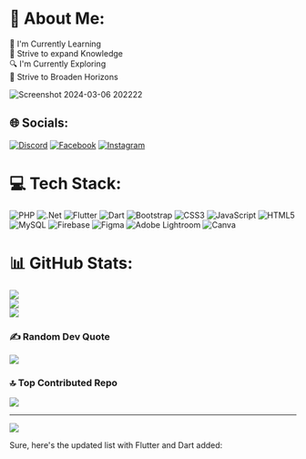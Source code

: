 # 💫 About Me:
🌱 I'm Currently Learning<br>🧠 Strive to expand Knowledge<br>🔍 I'm Currently Exploring<br>🚀 Strive to Broaden Horizons<br>

![Screenshot 2024-03-06 202222](https://github.com/VannyCon/VannyCon/assets/120610880/2dee6f40-08d9-45f8-81aa-9b1fe6455164)
## 🌐 Socials:
[![Discord](https://img.shields.io/badge/Discord-%237289DA.svg?logo=discord&logoColor=white)](https://discord.gg/VannyCon#0066) [![Facebook](https://img.shields.io/badge/Facebook-%231877F2.svg?logo=Facebook&logoColor=white)](https://facebook.com/https://www.facebook.com/auhok.gege) [![Instagram](https://img.shields.io/badge/Instagram-%23E4405F.svg?logo=Instagram&logoColor=white)](https://instagram.com/https://www.instagram.com/alaka.nurse/) 

# 💻 Tech Stack:
![PHP](https://img.shields.io/badge/php-%23777BB4.svg?style=flat&logo=php&logoColor=white) ![.Net](https://img.shields.io/badge/.NET-5C2D91?style=flat&logo=.net&logoColor=white) ![Flutter](https://img.shields.io/badge/Flutter-%2302569B.svg?style=flat&logo=Flutter&logoColor=white) ![Dart](https://img.shields.io/badge/Dart-%230175C2.svg?style=flat&logo=dart&logoColor=white) ![Bootstrap](https://img.shields.io/badge/bootstrap-%238511FA.svg?style=flat&logo=bootstrap&logoColor=white) ![CSS3](https://img.shields.io/badge/css3-%231572B6.svg?style=flat&logo=css3&logoColor=white) ![JavaScript](https://img.shields.io/badge/JavaScript-%23F7DF1E.svg?style=flat&logo=JavaScript&logoColor=black) ![HTML5](https://img.shields.io/badge/html5-%23E34F26.svg?style=flat&logo=html5&logoColor=white) ![MySQL](https://img.shields.io/badge/mysql-%2300000f.svg?style=flat&logo=mysql&logoColor=white) ![Firebase](https://img.shields.io/badge/firebase-%23039BE5.svg?style=flat&logo=firebase) ![Figma](https://img.shields.io/badge/figma-%23F24E1E.svg?style=flat&logo=figma&logoColor=white) ![Adobe Lightroom](https://img.shields.io/badge/Adobe%20Lightroom-31A8FF.svg?style=flat&logo=Adobe%20Lightroom&logoColor=white) ![Canva](https://img.shields.io/badge/Canva-%2300C4CC.svg?style=flat&logo=Canva&logoColor=white) 
# 📊 GitHub Stats:
![](https://github-readme-stats.vercel.app/api?username=Vannycon&theme=radical&hide_border=false&include_all_commits=false&count_private=false)<br/>
![](https://github-readme-streak-stats.herokuapp.com/?user=Vannycon&theme=radical&hide_border=false)<br/>
![](https://github-readme-stats.vercel.app/api/top-langs/?username=Vannycon&theme=radical&hide_border=false&include_all_commits=false&count_private=false&layout=compact)

### ✍️ Random Dev Quote
![](https://quotes-github-readme.vercel.app/api?type=horizontal&theme=radical)

### 🔝 Top Contributed Repo
![](https://github-contributor-stats.vercel.app/api?username=Vannycon&limit=5&theme=radical&combine_all_yearly_contributions=true)

---
[![](https://visitcount.itsvg.in/api?id=Vannycon&icon=0&color=1)](https://visitcount.itsvg.in)

<!-- Proudly created with GPRM ( https://gprm.itsvg.in ) -->


Sure, here's the updated list with Flutter and Dart added:


